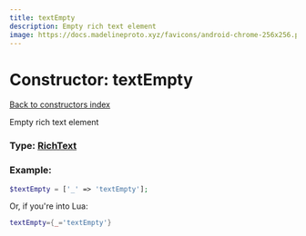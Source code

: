 ```yaml
---
title: textEmpty
description: Empty rich text element
image: https://docs.madelineproto.xyz/favicons/android-chrome-256x256.png
---
```

# Constructor: textEmpty  
[Back to constructors index](index.md)



Empty rich text element




### Type: [RichText](../types/RichText.md)


### Example:

```php
$textEmpty = ['_' => 'textEmpty'];
```  


Or, if you're into Lua:

```lua
textEmpty={_='textEmpty'}

```


